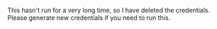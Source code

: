 This hasn't run for a very long time, so I have deleted the credentials. 
Please generate new credentials if you need to run this. 
